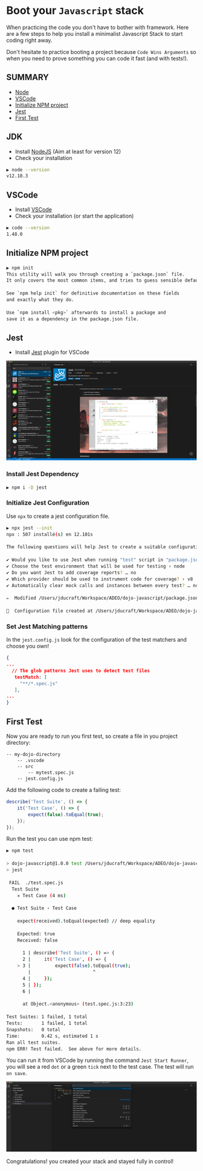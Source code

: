 # Boot your `Javascript` stack

When practicing the code you don't have to bother with framework. Here
are a few steps to help you install a minimalist Javascript Stack to start coding right away.

Don't hesitate to practice booting a project because `Code Wins Arguments` so when you need to prove something you can code it fast (and with tests!).

## SUMMARY
- [Node](#jdk)
- [VSCode](#vscode)
- [Initialize NPM project](#initialize-npm-project)
- [Jest](#jest)
- [First Test](#first-test)

## JDK
- Install [NodeJS](https://nodejs.org/en/) (Aim at least for version 12)
- Check your installation
```bash
▶ node --version
v12.18.3
```

## VSCode

- Install [VSCode](https://code.visualstudio.com/)
- Check your installation (or start the application)
```bash
▶ code --version
1.48.0
```

## Initialize NPM project

```bash
▶ npm init
This utility will walk you through creating a `package.json` file.
It only covers the most common items, and tries to guess sensible defaults.

See `npm help init` for definitive documentation on these fields
and exactly what they do.

Use `npm install <pkg>` afterwards to install a package and
save it as a dependency in the package.json file.
```

## Jest

- Install [Jest](https://marketplace.visualstudio.com/items?itemName=Orta.vscode-jest) plugin for VSCode

![Jest](assets/jest.png)

### Install Jest Dependency
```bash
▶ npm i -D jest
```

### Initialize Jest Configuration

Use `npx` to create a jest configuration file.

```bash
▶ npx jest --init
npx : 507 installé(s) en 12.101s

The following questions will help Jest to create a suitable configuration for your project

✔ Would you like to use Jest when running "test" script in "package.json"? … yes
✔ Choose the test environment that will be used for testing › node
✔ Do you want Jest to add coverage reports? … no
✔ Which provider should be used to instrument code for coverage? › v8
✔ Automatically clear mock calls and instances between every test? … no

✏️  Modified /Users/jducraft/Workspace/ADEO/dojo-javascript/package.json

📝  Configuration file created at /Users/jducraft/Workspace/ADEO/dojo-javascript/jest.config.js
```

### Set Jest Matching patterns
In the `jest.config.js` look for the configuration of the test matchers and choose you own!
```json
{
...
  // The glob patterns Jest uses to detect test files
   testMatch: [
     "**/*.spec.js"
   ],
...
}
``` 

## First Test

Now you are ready to run you first test, so create a file in you project directory:
```
-- my-dojo-directory
    -- .vscode
    -- src
        -- mytest.spec.js
    -- jest.config.js
```

Add the following code to create a failing test:

```javascript
describe('Test Suite', () => {
    it('Test Case', () => {
        expect(false).toEqual(true);
    });
});
```

Run the test you can use npm test:

```bash
▶ npm test

> dojo-javascript@1.0.0 test /Users/jducraft/Workspace/ADEO/dojo-javascript
> jest

 FAIL  ./test.spec.js
  Test Suite
    ✕ Test Case (4 ms)

  ● Test Suite › Test Case

    expect(received).toEqual(expected) // deep equality

    Expected: true
    Received: false

      1 | describe('Test Suite', () => {
      2 |     it('Test Case', () => {
    > 3 |         expect(false).toEqual(true);
        |                       ^
      4 |     });
      5 | });
      6 |

      at Object.<anonymous> (test.spec.js:3:23)

Test Suites: 1 failed, 1 total
Tests:       1 failed, 1 total
Snapshots:   0 total
Time:        0.42 s, estimated 1 s
Ran all test suites.
npm ERR! Test failed.  See above for more details.
```

You can run it from VSCode by running the command `Jest Start Runner`, you will see a red `dot` or a green `tick` next to the test case.
The test will run `on save`.

![Jest Runner](assets/jest_runner.png)

Congratulations! you created your stack and stayed fully in control!
